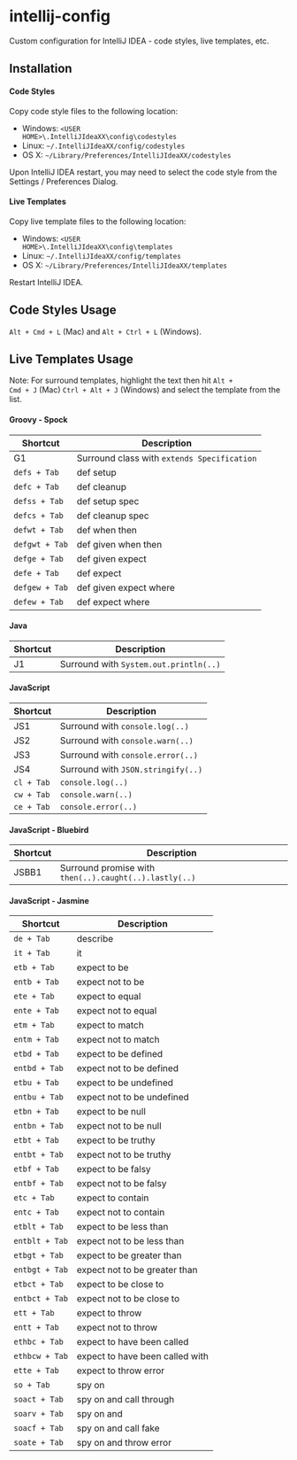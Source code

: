 intellij-config
===============

Custom configuration for IntelliJ IDEA - code styles, live templates, etc.

Installation
--------------

#### Code Styles

Copy code style files to the following location:

* Windows: <code>&lt;USER HOME&gt;\\.IntelliJIdeaXX\config\codestyles</code>
* Linux: <code>~/.IntelliJIdeaXX/config/codestyles</code>
* OS X: <code>~/Library/Preferences/IntelliJIdeaXX/codestyles</code>

Upon IntelliJ IDEA restart, you may need to select the code style from the Settings / Preferences Dialog.

#### Live Templates

Copy live template files to the following location:

* Windows: <code>&lt;USER HOME&gt;\\.IntelliJIdeaXX\config\templates</code>
* Linux: <code>~/.IntelliJIdeaXX/config/templates</code>
* OS X: <code>~/Library/Preferences/IntelliJIdeaXX/templates</code>

Restart IntelliJ IDEA.

Code Styles Usage
-----------------

<code>Alt + Cmd + L</code> (Mac) and <code>Alt + Ctrl + L</code> (Windows).

Live Templates Usage
--------------------

Note: For surround templates, highlight the text then hit <code>Alt + Cmd + J</code> (Mac) <code>Ctrl + Alt + J</code> (Windows) and select the template from the list.

#### Groovy - Spock

|Shortcut                                |Description                                                                |
|----------------------------------------|---------------------------------------------------------------------------|
|G1                                      |Surround class with <code>extends Specification</code>                     |
|<code>defs   + Tab</code>               |def setup                                                                  |
|<code>defc   + Tab</code>               |def cleanup                                                                |
|<code>defss  + Tab</code>               |def setup spec                                                             |
|<code>defcs  + Tab</code>               |def cleanup spec                                                           |
|<code>defwt  + Tab</code>               |def when then                                                              |
|<code>defgwt + Tab</code>               |def given when then                                                        |
|<code>defge  + Tab</code>               |def given expect                                                           |
|<code>defe   + Tab</code>               |def expect                                                                 |
|<code>defgew + Tab</code>               |def given expect where                                                     |
|<code>defew  + Tab</code>               |def expect where                                                           |

#### Java

|Shortcut                                |Description                                                                |
|----------------------------------------|---------------------------------------------------------------------------|
|J1                                      |Surround with <code>System.out.println(..)</code>                          |

#### JavaScript

|Shortcut                                |Description                                                                |
|----------------------------------------|---------------------------------------------------------------------------|
|JS1                                     |Surround with <code>console.log(..)</code>                                 |
|JS2                                     |Surround with <code>console.warn(..)</code>                                |
|JS3                                     |Surround with <code>console.error(..)</code>                               |
|JS4                                     |Surround with <code>JSON.stringify(..)</code>                              |
|<code>cl     + Tab</code>               |<code>console.log(..)</code>                                               |
|<code>cw     + Tab</code>               |<code>console.warn(..)</code>                                              |
|<code>ce     + Tab</code>               |<code>console.error(..)</code>                                             |

#### JavaScript - Bluebird

|Shortcut                                |Description                                                                |
|----------------------------------------|---------------------------------------------------------------------------|
|JSBB1                                   |Surround promise with <code>then(..).caught(..).lastly(..)</code>          |

#### JavaScript - Jasmine

|Shortcut                                |Description                                                                |
|----------------------------------------|---------------------------------------------------------------------------|
|<code>de     + Tab</code>               |describe                                                                   |
|<code>it     + Tab</code>               |it                                                                         |
|<code>etb    + Tab</code>               |expect to be                                                               |
|<code>entb   + Tab</code>               |expect not to be                                                           |
|<code>ete    + Tab</code>               |expect to equal                                                            |
|<code>ente   + Tab</code>               |expect not to equal                                                        |
|<code>etm    + Tab</code>               |expect to match                                                            |
|<code>entm   + Tab</code>               |expect not to match                                                        |
|<code>etbd   + Tab</code>               |expect to be defined                                                       |
|<code>entbd  + Tab</code>               |expect not to be defined                                                   |
|<code>etbu   + Tab</code>               |expect to be undefined                                                     |
|<code>entbu  + Tab</code>               |expect not to be undefined                                                 |
|<code>etbn   + Tab</code>               |expect to be null                                                          |
|<code>entbn  + Tab</code>               |expect not to be null                                                      |
|<code>etbt   + Tab</code>               |expect to be truthy                                                        |
|<code>entbt  + Tab</code>               |expect not to be truthy                                                    |
|<code>etbf   + Tab</code>               |expect to be falsy                                                         |
|<code>entbf  + Tab</code>               |expect not to be falsy                                                     |
|<code>etc    + Tab</code>               |expect to contain                                                          |
|<code>entc   + Tab</code>               |expect not to contain                                                      |
|<code>etblt  + Tab</code>               |expect to be less than                                                     |
|<code>entblt + Tab</code>               |expect not to be less than                                                 |
|<code>etbgt  + Tab</code>               |expect to be greater than                                                  |
|<code>entbgt + Tab</code>               |expect not to be greater than                                              |
|<code>etbct  + Tab</code>               |expect to be close to                                                      |
|<code>entbct + Tab</code>               |expect not to be close to                                                  |
|<code>ett    + Tab</code>               |expect to throw                                                            |
|<code>entt   + Tab</code>               |expect not to throw                                                        |
|<code>ethbc   + Tab</code>              |expect to have been called                                                 |
|<code>ethbcw  + Tab</code>              |expect to have been called with                                            |
|<code>ette   + Tab</code>               |expect to throw error                                                      |
|<code>so     + Tab</code>               |spy on                                                                     |
|<code>soact  + Tab</code>               |spy on and call through                                                    |
|<code>soarv  + Tab</code>               |spy on and                                                                 |
|<code>soacf  + Tab</code>               |spy on and call fake                                                       |
|<code>soate  + Tab</code>               |spy on and throw error                                                     |
